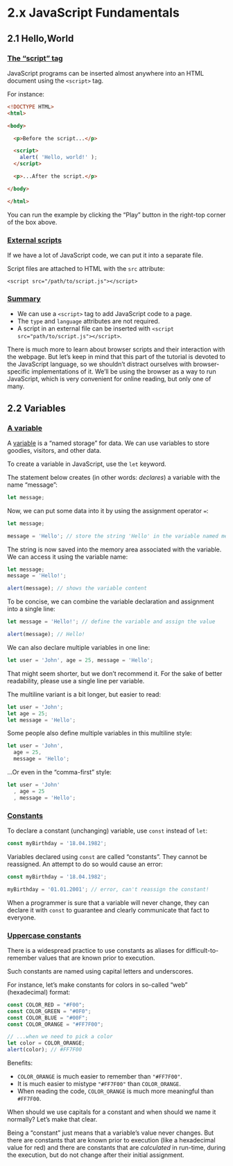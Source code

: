 # 2.x JavaScript Fundamentals



## 2.1 Hello,World



### [The “script” tag](https://javascript.info/hello-world#the-script-tag)

JavaScript programs can be inserted almost anywhere into an HTML document using the `<script>` tag.

For instance:

```html
<!DOCTYPE HTML>
<html>

<body>

  <p>Before the script...</p>

  <script>
    alert( 'Hello, world!' );
  </script>

  <p>...After the script.</p>

</body>

</html>
```

You can run the example by clicking the “Play” button in the right-top corner of the box above.



### [External scripts](https://javascript.info/hello-world#external-scripts)

If we have a lot of JavaScript code, we can put it into a separate file.

Script files are attached to HTML with the `src` attribute:

```markup
<script src="/path/to/script.js"></script>
```



### [Summary](https://javascript.info/hello-world#summary)

-   We can use a `<script>` tag to add JavaScript code to a page.
-   The `type` and `language` attributes are not required.
-   A script in an external file can be inserted with `<script src="path/to/script.js"></script>`.

There is much more to learn about browser scripts and their interaction with the webpage. But let’s keep in mind that this part of the tutorial is devoted to the JavaScript language, so we shouldn’t distract ourselves with browser-specific implementations of it. We’ll be using the browser as a way to run JavaScript, which is very convenient for online reading, but only one of many.



## 2.2 Variables

###  [A variable](https://javascript.info/variables#a-variable)

A [variable](https://en.wikipedia.org/wiki/Variable_(computer_science)) is a “named storage” for data. We can use variables to store goodies, visitors, and other data.

To create a variable in JavaScript, use the `let` keyword.

The statement below creates (in other words: *declares*) a variable with the name “message”:

```javascript
let message;
```

Now, we can put some data into it by using the assignment operator `=`:

```javascript
let message;

message = 'Hello'; // store the string 'Hello' in the variable named message
```

The string is now saved into the memory area associated with the variable. We can access it using the variable name:

```javascript
let message;
message = 'Hello!';

alert(message); // shows the variable content
```

To be concise, we can combine the variable declaration and assignment into a single line:

```javascript
let message = 'Hello!'; // define the variable and assign the value

alert(message); // Hello!
```

We can also declare multiple variables in one line:

```javascript
let user = 'John', age = 25, message = 'Hello';
```

That might seem shorter, but we don’t recommend it. For the sake of better readability, please use a single line per variable.

The multiline variant is a bit longer, but easier to read:

```javascript
let user = 'John';
let age = 25;
let message = 'Hello';
```

Some people also define multiple variables in this multiline style:

```javascript
let user = 'John',
  age = 25,
  message = 'Hello';
```

…Or even in the “comma-first” style:

```javascript
let user = 'John'
  , age = 25
  , message = 'Hello';
```



###  [Constants](https://javascript.info/variables#constants)

To declare a constant (unchanging) variable, use `const` instead of `let`:

```javascript
const myBirthday = '18.04.1982';
```

Variables declared using `const` are called “constants”. They cannot be reassigned. An attempt to do so would cause an error:

```javascript
const myBirthday = '18.04.1982';

myBirthday = '01.01.2001'; // error, can't reassign the constant!
```

When a programmer is sure that a variable will never change, they can declare it with `const` to guarantee and clearly communicate that fact to everyone.

### [Uppercase constants](https://javascript.info/variables#uppercase-constants)

There is a widespread practice to use constants as aliases for difficult-to-remember values that are known prior to execution.

Such constants are named using capital letters and underscores.

For instance, let’s make constants for colors in so-called “web” (hexadecimal) format:

```javascript
const COLOR_RED = "#F00";
const COLOR_GREEN = "#0F0";
const COLOR_BLUE = "#00F";
const COLOR_ORANGE = "#FF7F00";

// ...when we need to pick a color
let color = COLOR_ORANGE;
alert(color); // #FF7F00
```

Benefits:

-   `COLOR_ORANGE` is much easier to remember than `"#FF7F00"`.
-   It is much easier to mistype `"#FF7F00"` than `COLOR_ORANGE`.
-   When reading the code, `COLOR_ORANGE` is much more meaningful than `#FF7F00`.

When should we use capitals for a constant and when should we name it normally? Let’s make that clear.

Being a “constant” just means that a variable’s value never changes. But there are constants that are known prior to execution (like a hexadecimal value for red) and there are constants that are *calculated* in run-time, during the execution, but do not change after their initial assignment.

